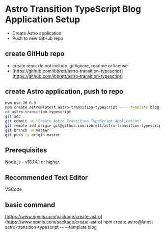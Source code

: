 # Astro Transition TypeScript Blog Application Setup

- Create Astro application
- Push to new GitHub repo

## create GitHub repo

- create repo: do not include .gittignore, readme or license
- [https://github.com/ibbrett/astro-transition-typescript](https://github.com/ibbrett/astro-transition-typescript)

## create Astro application, push to repo

```sh
nvm use 20.0.0
npm create astro@latest astro-transition-typescript -- --template blog --install --typescript strict --git
cd astro-transition-typescript
git add .
git commit -m "Create Astro Transition TypeScript application"
git remote add origin git@github.com:ibbrett/astro-transition-typescript.git
git branch -M master
git push -u origin master
```

## Prerequisites
Node.js - v18.14.1 or higher.

## Recommended Text Editor
VSCode

## basic command
[https://www.npmjs.com/package/create-astro](https://www.npmjs.com/package/create-astro)
npm create astro@latest astro-transition-typescript -- --template blog
